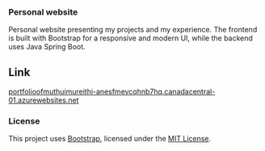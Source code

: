 ### Personal website
Personal website presenting my projects and my experience. The frontend is built with Bootstrap for a responsive and modern UI, while the backend uses Java Spring Boot.

## Link
[portfolioofmuthuimureithi-anesfmevcqhnb7hq.canadacentral-01.azurewebsites.net](https://portfolioofmuthuimureithi-anesfmevcqhnb7hq.canadacentral-01.azurewebsites.net/)

### License
This project uses [Bootstrap](https://getbootstrap.com/), licensed under the [MIT License](https://opensource.org/licenses/MIT).
